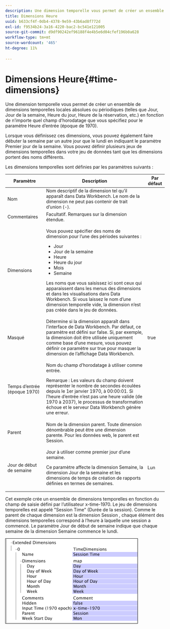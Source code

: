 ```yaml
---
description: Une dimension temporelle vous permet de créer un ensemble de dimensions temporelles locales absolues ou périodiques (telles que Jour, Jour de la semaine, Heure du jour, Heure de la réservation, etc.) en fonction de n’importe quel champ d’horodatage que vous spécifiez pour le paramètre Heure d’entrée (époque de 1970).
title: Dimensions Heure
uuid: b633cf4f-0db4-4378-9e59-43b6ad8f772d
exl-id: f9534b24-3a16-4220-bac2-bc541e121005
source-git-commit: d9df90242ef96188f4e4b5e6d04cfef196b0a628
workflow-type: tm+mt
source-wordcount: '465'
ht-degree: 11%

---
```


# Dimensions Heure{#time-dimensions}

Une dimension temporelle vous permet de créer un ensemble de dimensions temporelles locales absolues ou périodiques (telles que Jour, Jour de la semaine, Heure du jour, Heure de la réservation, etc.) en fonction de n’importe quel champ d’horodatage que vous spécifiez pour le paramètre Heure d’entrée (époque de 1970).

Lorsque vous définissez ces dimensions, vous pouvez également faire débuter la semaine par un autre jour que le lundi en indiquant le paramètre Premier jour de la semaine. Vous pouvez définir plusieurs jeux de dimensions temporelles dans votre jeu de données tant que les dimensions portent des noms différents.

Les dimensions temporelles sont définies par les paramètres suivants :

<table id="table_9734F6CD7ABA4661A2F9A5FB948A7282"> 
 <thead> 
  <tr> 
   <th colname="col1" class="entry"> Paramètre </th> 
   <th colname="col2" class="entry"> Description </th> 
   <th colname="col3" class="entry"> Par défaut </th> 
  </tr> 
 </thead>
 <tbody> 
  <tr> 
   <td colname="col1"> Nom </td> 
   <td colname="col2"> Nom descriptif de la dimension tel qu’il apparaît dans Data Workbench. Le nom de la dimension ne peut pas contenir de trait d’union (-). </td> 
   <td colname="col3"> </td> 
  </tr> 
  <tr> 
   <td colname="col1"> Commentaires </td> 
   <td colname="col2"> Facultatif. Remarques sur la dimension étendue. </td> 
   <td colname="col3"> </td> 
  </tr> 
  <tr> 
   <td colname="col1"> Dimensions </td> 
   <td colname="col2"> <p>Vous pouvez spécifier des noms de dimension pour l’une des périodes suivantes : </p> <p> 
     <ul id="ul_EB0837DD66BE4004A615A6029EEF4CD5"> 
      <li id="li_2E46E6DB004E443C8CC831DCEE743D60"> Jour </li> 
      <li id="li_F59A27779EBE4E2A84E0972EE8BCDFA7"> Jour de la semaine </li> 
      <li id="li_7D74CD547ED1449091EF7B2E0E8C46DE"> Heure </li> 
      <li id="li_706AF9D385CB44C098DEBACA3BA2CD4B"> Heure du jour </li> 
      <li id="li_76FBF69B25954885A0192D308A155E41"> Mois </li> 
      <li id="li_3C16955BE5C54291A25E25CD31259661"> Semaine </li> 
     </ul> </p> <p> Les noms que vous saisissez ici sont ceux qui apparaissent dans les menus des dimensions et dans les visualisations dans Data Workbench. Si vous laissez le nom d’une dimension temporelle vide, la dimension n’est pas créée dans le jeu de données. </p> </td> 
   <td colname="col3"> </td> 
  </tr> 
  <tr> 
   <td colname="col1"> Masqué </td> 
   <td colname="col2"> Détermine si la dimension apparaît dans l’interface de Data Workbench. Par défaut, ce paramètre est défini sur false. Si, par exemple, la dimension doit être utilisée uniquement comme base d’une mesure, vous pouvez définir ce paramètre sur true pour masquer la dimension de l’affichage Data Workbench. </td> 
   <td colname="col3"> true </td> 
  </tr> 
  <tr> 
   <td colname="col1"> Temps d’entrée (époque 1970) </td> 
   <td colname="col2"> <p>Nom du champ d’horodatage à utiliser comme entrée. </p> <p> <p>Remarque :  Les valeurs du champ doivent représenter le nombre de secondes écoulées depuis le 1er janvier 1970, à 00:00:01. Si l’heure d’entrée n’est pas une heure valide (de 1970 à 2037), le processus de transformation échoue et le serveur Data Workbench génère une erreur. </p> </p> </td> 
   <td colname="col3"> </td> 
  </tr> 
  <tr> 
   <td colname="col1"> Parent </td> 
   <td colname="col2"> Nom de la dimension parent. Toute dimension dénombrable peut être une dimension parente. Pour les données web, le parent est Session. </td> 
   <td colname="col3"> </td> 
  </tr> 
  <tr> 
   <td colname="col1"> Jour de début de semaine </td> 
   <td colname="col2"> <p>Jour à utiliser comme premier jour d’une semaine. </p> <p> Ce paramètre affecte la dimension Semaine, la dimension Jour de la semaine et les dimensions de temps de création de rapports définies en termes de semaines. </p> </td> 
   <td colname="col3"> Lun </td> 
  </tr> 
 </tbody> 
</table>

Cet exemple crée un ensemble de dimensions temporelles en fonction du champ de saisie défini par l’utilisateur x-time-1970. Le jeu de dimensions temporelles est appelé &quot;Session Time&quot; (Durée de la session). Comme le parent de chaque dimension est la dimension Session , chaque élément des dimensions temporelles correspond à l’heure à laquelle une session a commencé. Le paramètre Jour de début de semaine indique que chaque semaine de la dimension Semaine commence le lundi.

![](assets/cfg_Transformation_Dim_TimeDim.png)
